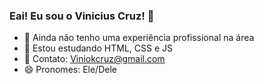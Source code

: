 ### Eai! Eu sou o Vinicius Cruz! 👋

- 📱 Ainda não tenho uma experiência profissional na área
- 🌱 Estou estudando HTML, CSS e JS 
- 💬 Contato: Viniokcruz@gmail.com
- 😄 Pronomes: Ele/Dele
  

